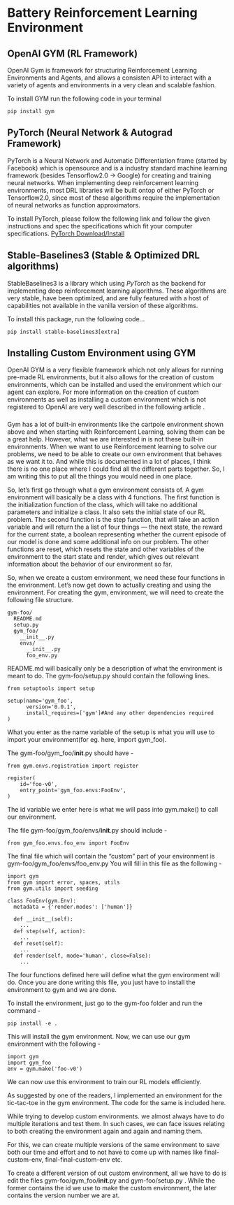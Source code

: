 # Battery Reinforcement Learning Environment





## OpenAI GYM (RL Framework)

OpenAI Gym is framework for structuring Reinforcement Learning Environments and Agents, and allows a consisten API to interact with a variety of agents and environments in a very clean and scalable fashion.

To install GYM run the following code in your terminal
 ```
 pip install gym
 ```
 
 ## PyTorch (Neural Network & Autograd Framework)
 
 PyTorch is a Neural Network and Automatic Differentiation frame (started by Facebook) which is opensource and is a industry standard machine learning framework (besides Tensorflow2.0 -> Google) for creating and training neural networks. When implementing deep reinforcement learning environments, most DRL libraries will be built ontop of either PyTorch or Tensorflow2.0, since most of these algorithms require the implementation of neural networks as function approximators. 
 
 To install PyTorch, please follow the following link and follow the given instructions and spec the specifications which fit your computer specifications. 
 [PyTorch Download/Install](https://pytorch.org/)

## Stable-Baselines3 (Stable & Optimized DRL algorithms) 

StableBaselines3 is a library which using *PyTorch* as the backend for implementing deep reinforcement learning algorithms. These algorithms are very stable, have been optimized, and are fully featured with a host of capabilities not available in the vanilla version of these algorithms. 



To install this package, run the following code... 

```
pip install stable-baselines3[extra]
```


## Installing Custom Environment using GYM 

OpenAI GYM is a very flexible framework which not only allows for running pre-made RL environments, but it also allows for the creation of custom environments, which can be installed and used the environment which our agent can explore. For more information on the creation of custom environments as well as installing a custom environment which is not registered to OpenAI are very well described in the following article . 

### 

Gym has a lot of built-in environments like the cartpole environment shown above and when starting with Reinforcement Learning, solving them can be a great help. However, what we are interested in is not these built-in environments. When we want to use Reinforcement learning to solve our problems, we need to be able to create our own environment that behaves as we want it to. And while this is documented in a lot of places, I think there is no one place where I could find all the different parts together. So, I am writing this to put all the things you would need in one place.

So, let’s first go through what a gym environment consists of. A gym environment will basically be a class with 4 functions. The first function is the initialization function of the class, which will take no additional parameters and initialize a class. It also sets the initial state of our RL problem. The second function is the step function, that will take an action variable and will return the a list of four things — the next state, the reward for the current state, a boolean representing whether the current episode of our model is done and some additional info on our problem. The other functions are reset, which resets the state and other variables of the environment to the start state and render, which gives out relevant information about the behavior of our environment so far.

So, when we create a custom environment, we need these four functions in the environment. Let’s now get down to actually creating and using the environment. For creating the gym, environment, we will need to create the following file structure.
```
gym-foo/
  README.md
  setup.py
  gym_foo/
    __init__.py
    envs/
      __init__.py
      foo_env.py
```
README.md will basically only be a description of what the environment is meant to do. The gym-foo/setup.py should contain the following lines.
```
from setuptools import setup

setup(name='gym_foo',
      version='0.0.1',
      install_requires=['gym']#And any other dependencies required
)
```
What you enter as the name variable of the setup is what you will use to import your environment(for eg. here, import gym_foo).

The gym-foo/gym_foo/__init__.py should have -
```
from gym.envs.registration import register

register(
    id='foo-v0',
    entry_point='gym_foo.envs:FooEnv',
)
```
The id variable we enter here is what we will pass into gym.make() to call our environment.

The file gym-foo/gym_foo/envs/__init__.py should include -
```
from gym_foo.envs.foo_env import FooEnv
```
The final file which will contain the “custom” part of your environment is gym-foo/gym_foo/envs/foo_env.py You will fill in this file as the following -
```
import gym
from gym import error, spaces, utils
from gym.utils import seeding

class FooEnv(gym.Env):
  metadata = {'render.modes': ['human']}

  def __init__(self):
    ...
  def step(self, action):
    ...
  def reset(self):
    ...
  def render(self, mode='human', close=False):
    ...
```
The four functions defined here will define what the gym environment will do. Once you are done writing this file, you just have to install the environment to gym and we are done.

To install the environment, just go to the gym-foo folder and run the command -
```
pip install -e .
```
This will install the gym environment. Now, we can use our gym environment with the following -
```
import gym
import gym_foo
env = gym.make('foo-v0')
```
We can now use this environment to train our RL models efficiently.

As suggested by one of the readers, I implemented an environment for the tic-tac-toe in the gym environment. The code for the same is included here.

While trying to develop custom environments. we almost always have to do multiple iterations and test them. In such cases, we can face issues relating to both creating the environment again and again and naming them.

For this, we can create multiple versions of the same environment to save both our time and effort and to not have to come up with names like final-custom-env, final-final-custom-env etc.

To create a different version of out custom environment, all we have to do is edit the files gym-foo/gym_foo/__init__.py and gym-foo/setup.py . While the former contains the id we use to make the custom environment, the later contains the version number we are at.

